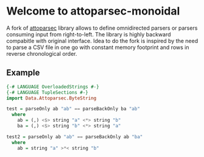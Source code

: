 # Welcome to attoparsec-monoidal

A fork of [attoparsec](https://github.com/haskell/attoparsec) library
allows to define omnidirected parsers or parsers consuming input from
right-to-left. The library is highly backward compabitle with original
interface.  Idea to do the fork is inspired by the need to parse a CSV
file in one go with constant memory footprint and rows in reverse
chronological order.

## Example

```haskell
{-# LANGUAGE OverloadedStrings #-}
{-# LANGUAGE TupleSections #-}
import Data.Attoparsec.ByteString

test = parseOnly ab "ab" == parseBackOnly ba "ab"
  where
    ab = (,) <$> string "a" <*> string "b"
    ba = (,) <$> string "b" <*> string "a"

test2 = parseOnly ab "ab" == parseBackOnly ab "ba"
  where
    ab = string "a" >*< string "b"
```

